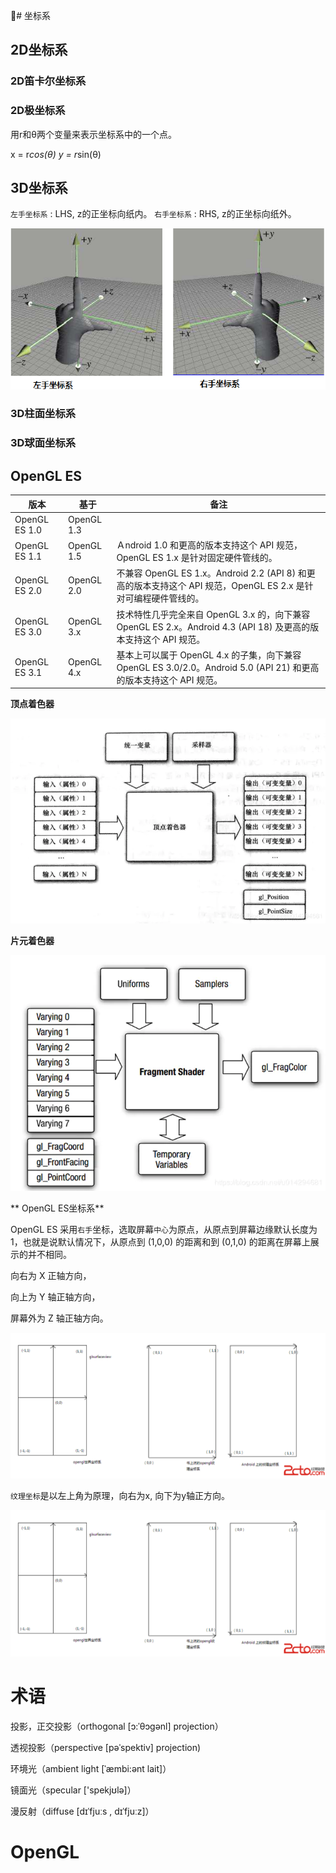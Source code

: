 # 坐标系

## 2D坐标系

### 2D笛卡尔坐标系

### 2D极坐标系

用r和θ两个变量来表示坐标系中的一个点。

x = r*cos(θ)
y = r*sin(θ)

## 3D坐标系

`左手坐标系` : LHS, z的正坐标向纸内。
`右手坐标系` : RHS, z的正坐标向纸外。

![左右手坐标系图片](/assets/right_left_coordinate.jpeg)

### 3D柱面坐标系

### 3D球面坐标系


## OpenGL ES

| 版本 | 基于 | 备注 |
| --- | --- | --- |
| OpenGL ES 1.0 | OpenGL 1.3 |  |
| OpenGL ES 1.1 | OpenGL 1.5 | Ａndroid 1.0 和更高的版本支持这个 API 规范，OpenGL ES 1.x 是针对固定硬件管线的。|
| OpenGL ES 2.0 | OpenGL 2.0 | 不兼容 OpenGL ES 1.x。Android 2.2 (API 8) 和更高的版本支持这个 API 规范，OpenGL ES 2.x 是针对可编程硬件管线的。|
| OpenGL ES 3.0 | OpenGL 3.x | 技术特性几乎完全来自 OpenGL 3.x 的，向下兼容 OpenGL ES 2.x。Android 4.3 (API 18) 及更高的版本支持这个 API 规范。 |
| OpenGL ES 3.1 | OpenGL 4.x | 基本上可以属于 OpenGL 4.x 的子集，向下兼容 OpenGL ES 3.0/2.0。Android 5.0 (API 21) 和更高的版本支持这个 API 规范。|

**顶点着色器**

![顶点着色器模型图片](/assets/vertex_shader.webp)

**片元着色器**

![片元着色器图片](/assets/fragment_shader.webp)

** OpenGL ES坐标系**

OpenGL ES 采用`右手`坐标，选取屏幕`中心`为原点，从原点到屏幕边缘默认长度为 1，也就是说默认情况下，从原点到 (1,0,0) 的距离和到 (0,1,0) 的距离在屏幕上展示的并不相同。

向右为 X 正轴方向，

向上为 Y 轴正轴方向，

屏幕外为 Z 轴正轴方向。


![图](/assets/android_word_space.png)

`纹理坐标`是以左上角为原理，向右为x, 向下为y轴正方向。

![图](/assets/android_texture_coordinate_space.png)

# 术语

投影，正交投影（orthogonal [ɔ:ˈθɔɡənl] projection）

透视投影（perspective [pəˈspektiv] projection)

环境光（ambient light [ˈæmbi:ənt lait]）

镜面光（specular ['spekjʊlə]）

漫反射（diffuse [dɪˈfjuːs , dɪˈfjuːz]）

# OpenGL 

